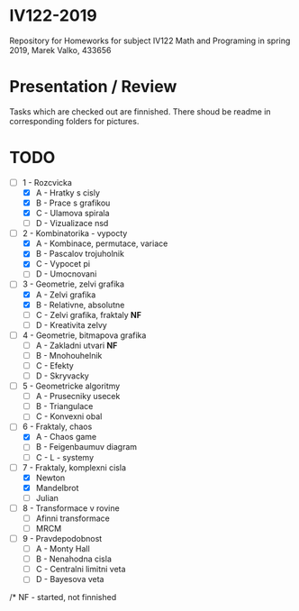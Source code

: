 # IV122-2019
Repository for Homeworks for subject IV122 Math and Programing in spring 2019, Marek Valko, 433656

# Presentation / Review

Tasks which are checked out are finnished. There shoud be readme in corresponding folders for pictures.

# TODO
- [ ] 1 - Rozcvicka
  - [X] A - Hratky s cisly
  - [X] B - Prace s grafikou
  - [X] C - Ulamova spirala
  - [ ] D - Vizualizace nsd
- [ ] 2 - Kombinatorika - vypocty
  - [X] A - Kombinace, permutace, variace
  - [X] B - Pascalov trojuholnik
  - [X] C - Vypocet pi
  - [ ] D - Umocnovani
- [ ] 3 - Geometrie, zelvi grafika
  - [X] A - Zelvi grafika
  - [X] B - Relativne, absolutne
  - [ ] C - Zelvi grafika, fraktaly **NF**
  - [ ] D - Kreativita zelvy
- [ ] 4 - Geometrie, bitmapova grafika
  - [ ] A - Zakladni utvari **NF**
  - [ ] B - Mnohouhelnik
  - [ ] C - Efekty
  - [ ] D - Skryvacky
- [ ] 5 - Geometricke algoritmy
  - [ ] A - Prusecniky usecek
  - [ ] B - Triangulace
  - [ ] C - Konvexni obal
- [ ] 6 - Fraktaly, chaos
  - [X] A - Chaos game
  - [ ] B - Feigenbaumuv diagram
  - [ ] C - L - systemy
- [ ] 7 - Fraktaly, komplexni cisla
  - [X] Newton
  - [X] Mandelbrot
  - [ ] Julian
- [ ] 8 - Transformace v rovine
  - [ ] Afinni transformace
  - [ ] MRCM
- [ ] 9 - Pravdepodobnost
  - [ ] A - Monty Hall
  - [ ] B - Nenahodna cisla
  - [ ] C - Centralni limitni veta
  - [ ] D - Bayesova veta

/* NF - started, not finnished
